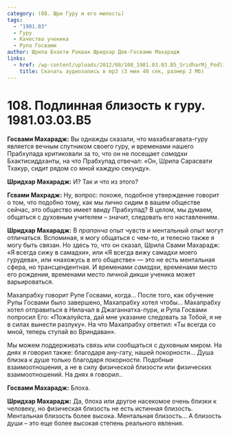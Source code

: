 ```yaml
---
category: (08. Шри Гуру и его милость)
tags:
  - "1981.03"
  - Гуру
  - Качества ученика
  - Рупа Госвами
author: Шрила Бхакти Ракшак Шридхар Дев-Госвами Махарадж
links:
  - href: /wp-content/uploads/2012/08/108_1981.03.03.B5_SridharMj_Podlinnaya-blizost-k_guru.mp3
    title: Скачать аудиозапись в mp3 (3 мин 40 сек, размер 2 Мб)
---
```


# 108. Подлинная близость к гуру. 1981.03.03.B5

**Госвами Махарадж:** Вы однажды сказали, что махабхагавата-гуру является вечным спутником своего гуру, и временами нашего Прабхупада критиковали за то, что он не посещает *самадхи* Бхактисиддханты, на что Прабхупад отвечал: «Он, Шрила Сарасвати Тхакур, сидит рядом со мной каждую секунду».

**Шридхар Махарадж:** И? Так и что из этого?

**Гсвами Махрадж:** Ну, вопрос: похоже, подобное утверждение говорит о том, что подобно тому, как мы лично сидим в вашем обществе сейчас, это общество имеет ввиду Прабхупад? В целом, мы думаем, общаться с духовным учителем – значит, следовать его наставлениям.

**Шридхар Махарадж:** В *прапанча* опыт чувств и ментальный опыт могут отличаться. Вспоминая, я могу общаться с чем-то, и телесно также я могу быть связан. Но здесь то, что он сказал, Шрила Свами Махарадж: «Я всегда сижу в самадхи», или «Я всегда вижу самадхи моего гурудева», или «нахожусь в его обществе» — это не есть ментальная сфера, но трансцендентная. И временами *самадхи*, временами место его рождения, временами место личной *дикши* ученика может варьироваться.

Махапрабху говорит Рупе Госвами, когда… После того, как обучение Рупы Госвами было завершено, Махапрабху хотел чтобы… Махапрабху хотел отправиться в Нилачал в Джаганнатха-пури, и Рупа Госвами попросил Его: «Пожалуйста, дай мне указание следовать за Тобой, я не в силах вынести разлуку». На что Махапрабху ответил: «Ты всегда со мной, теперь ступай во Вриндаван».

Мы можем поддерживать связь или сообщаться с духовным миром. На днях я говорил также: благодаря ану-гату, нашей покорности… Душа близка к душе только благодаря покорности. Подобные взаимоотношения, а не в силу физической близости или физических взаимоотношений. На днях я говорил..

**Госвами Махарадж:** Блоха.

**Шридхар Махарадж:** Да, блоха или другое насекомое очень близки к человеку, но физическая близость не есть истинная близость. Ментальная близость более высока. Ментальная близость… А близость души – это еще более высокая степень реального явления.

